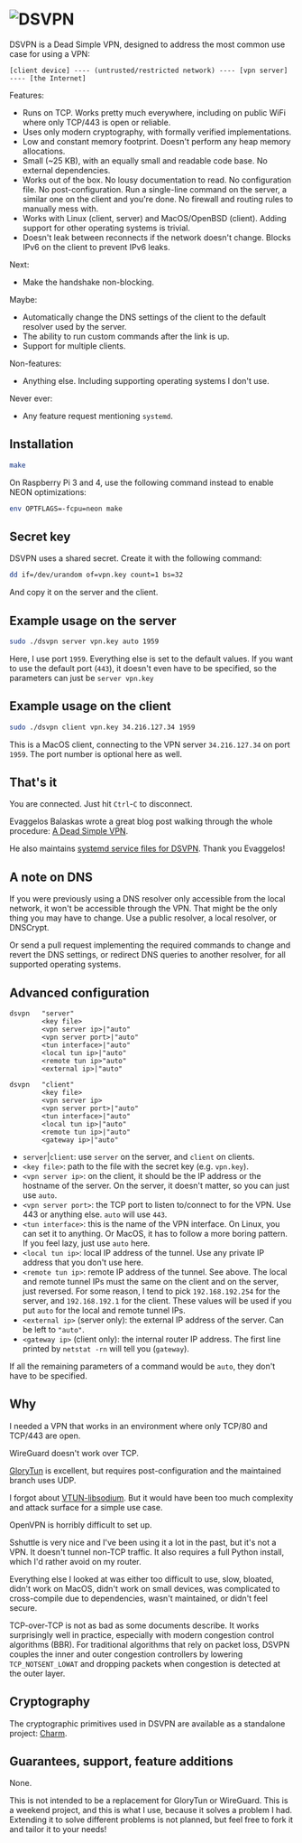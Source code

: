 # ![DSVPN](https://raw.github.com/jedisct1/dsvpn/master/logo.png)

DSVPN is a Dead Simple VPN, designed to address the most common use case for using a VPN:

```text
[client device] ---- (untrusted/restricted network) ---- [vpn server] ---- [the Internet]
```

Features:

* Runs on TCP. Works pretty much everywhere, including on public WiFi where only TCP/443 is open or reliable.
* Uses only modern cryptography, with formally verified implementations.
* Low and constant memory footprint. Doesn't perform any heap memory allocations.
* Small (~25 KB), with an equally small and readable code base. No external dependencies.
* Works out of the box. No lousy documentation to read. No configuration file. No post-configuration. Run a single-line command on the server, a similar one on the client and you're done. No firewall and routing rules to manually mess with.
* Works with Linux (client, server) and MacOS/OpenBSD (client). Adding support for other operating systems is trivial.
* Doesn't leak between reconnects if the network doesn't change. Blocks IPv6 on the client to prevent IPv6 leaks.

Next:

* Make the handshake non-blocking.

Maybe:

* Automatically change the DNS settings of the client to the default resolver used by the server.
* The ability to run custom commands after the link is up.
* Support for multiple clients.

Non-features:

* Anything else. Including supporting operating systems I don't use.

Never ever:

* Any feature request mentioning `systemd`.

## Installation

```sh
make
```

On Raspberry Pi 3 and 4, use the following command instead to enable NEON optimizations:

```sh
env OPTFLAGS=-fcpu=neon make
```

## Secret key

DSVPN uses a shared secret. Create it with the following command:

```sh
dd if=/dev/urandom of=vpn.key count=1 bs=32
```

And copy it on the server and the client.

## Example usage on the server

```sh
sudo ./dsvpn server vpn.key auto 1959
```

Here, I use port `1959`. Everything else is set to the default values. If you want to use the default port (`443`), it doesn't even have to be specified, so the parameters can just be `server vpn.key`

## Example usage on the client

```sh
sudo ./dsvpn client vpn.key 34.216.127.34 1959
```

This is a MacOS client, connecting to the VPN server `34.216.127.34` on port `1959`. The port number is optional here as well.

## That's it

You are connected. Just hit `Ctrl`-`C` to disconnect.

Evaggelos Balaskas wrote a great blog post walking through the whole procedure: [A Dead Simple VPN](https://balaskas.gr/blog/2019/07/20/a-dead-simple-vpn/).

He also maintains [systemd service files for DSVPN](https://github.com/ebal/scripts/tree/master/dsvpn). Thank you Evaggelos!

## A note on DNS

If you were previously using a DNS resolver only accessible from the local network, it won't be accessible through the VPN. That might be the only thing you may have to change. Use a public resolver, a local resolver, or DNSCrypt.

Or send a pull request implementing the required commands to change and revert the DNS settings, or redirect DNS queries to another resolver, for all supported operating systems.

## Advanced configuration

```text
dsvpn   "server"
        <key file>
        <vpn server ip>|"auto"
        <vpn server port>|"auto"
        <tun interface>|"auto"
        <local tun ip>|"auto"
        <remote tun ip>"auto"
        <external ip>|"auto"

dsvpn   "client"
        <key file>
        <vpn server ip>
        <vpn server port>|"auto"
        <tun interface>|"auto"
        <local tun ip>|"auto"
        <remote tun ip>|"auto"
        <gateway ip>|"auto"
```

* `server`|`client`: use `server` on the server, and `client` on clients.
* `<key file>`: path to the file with the secret key (e.g. `vpn.key`).
* `<vpn server ip>`: on the client, it should be the IP address or the hostname of the server. On the server, it doesn't matter, so you can just use `auto`.
* `<vpn server port>`: the TCP port to listen to/connect to for the VPN. Use 443 or anything else. `auto` will use `443`.
* `<tun interface>`: this is the name of the VPN interface. On Linux, you can set it to anything. Or MacOS, it has to follow a more boring pattern. If you feel lazy, just use `auto` here.
* `<local tun ip>`: local IP address of the tunnel. Use any private IP address that you don't use here.
* `<remote tun ip>`: remote IP address of the tunnel. See above. The local and remote tunnel IPs must the same on the client and on the server, just reversed. For some reason, I tend to pick `192.168.192.254` for the server, and `192.168.192.1` for the client. These values will be used if you put `auto` for the local and remote tunnel IPs.
* `<external ip>` (server only): the external IP address of the server. Can be left to `"auto"`.
* `<gateway ip>` (client only): the internal router IP address. The first line printed by `netstat -rn` will tell you (`gateway`).

If all the remaining parameters of a command would be `auto`, they don't have to be specified.

## Why

I needed a VPN that works in an environment where only TCP/80 and TCP/443 are open.

WireGuard doesn't work over TCP.

[GloryTun](https://github.com/angt/glorytun) is excellent, but requires post-configuration and the maintained branch uses UDP.

I forgot about [VTUN-libsodium](https://github.com/jedisct1/vtun). But it would have been too much complexity and attack surface for a simple use case.

OpenVPN is horribly difficult to set up.

Sshuttle is very nice and I've been using it a lot in the past, but it's not a VPN. It doesn't tunnel non-TCP traffic. It also requires a full Python install, which I'd rather avoid on my router.

Everything else I looked at was either too difficult to use, slow, bloated, didn't work on MacOS, didn't work on small devices, was complicated to cross-compile due to dependencies, wasn't maintained, or didn't feel secure.

TCP-over-TCP is not as bad as some documents describe. It works surprisingly well in practice, especially with modern congestion control algorithms (BBR). For traditional algorithms that rely on packet loss, DSVPN couples the inner and outer congestion controllers by lowering `TCP_NOTSENT_LOWAT` and dropping packets when congestion is detected at the outer layer.

## Cryptography

The cryptographic primitives used in DSVPN are available as a standalone project: [Charm](https://github.com/jedisct1/charm).

## Guarantees, support, feature additions

None.

This is not intended to be a replacement for GloryTun or WireGuard. This is a weekend project, and this is what I use, because it solves a problem I had. Extending it to solve different problems is not planned, but feel free to fork it and tailor it to your needs!

